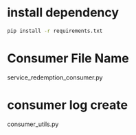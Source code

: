 # install dependency

```bash
pip install -r requirements.txt
```

# Consumer File Name

service_redemption_consumer.py

# consumer log create

consumer_utils.py
